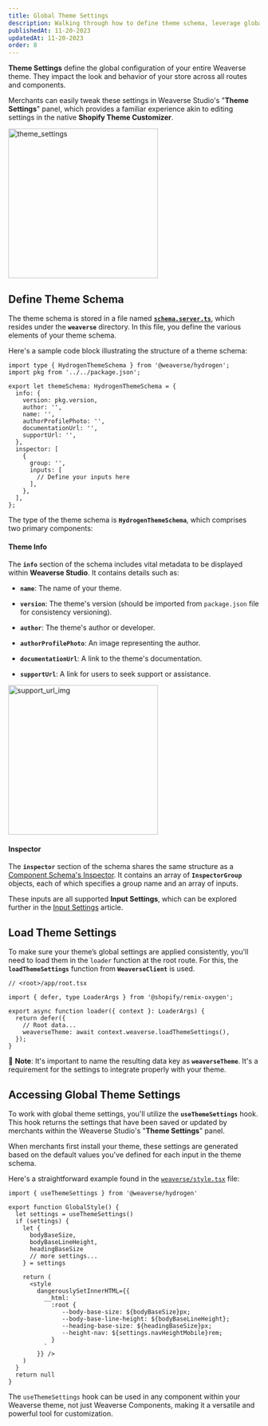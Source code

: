 ```yaml
---
title: Global Theme Settings
description: Walking through how to define theme schema, leverage global theme settings, and render global styles.
publishedAt: 11-20-2023
updatedAt: 11-20-2023
order: 8
---
```


**Theme Settings** define the global configuration of your entire Weaverse theme. They impact the look and behavior of
your store across all routes and components.

Merchants can easily tweak these settings in Weaverse Studio's "**Theme Settings**" panel, which provides a familiar
experience akin to editing settings in the native **Shopify Theme Customizer**.

<img alt="theme_settings" src="https://downloads.intercomcdn.com/i/o/861762015/d981e4a16f51e9989e35a2d9/image.png" width="300"/>

Define Theme Schema
-------------------

The theme schema is stored in a file named
**[`schema.server.ts`](https://github.com/Weaverse/pilot/blob/main/app/weaverse/schema.server.ts)**, which resides under
the **`weaverse`** directory. In this file, you define the various elements of your theme schema.

Here's a sample code block illustrating the structure of a theme schema:

```tsx
import type { HydrogenThemeSchema } from '@weaverse/hydrogen';
import pkg from '../../package.json';

export let themeSchema: HydrogenThemeSchema = {
  info: {
    version: pkg.version,
    author: '',
    name: '',
    authorProfilePhoto: '',
    documentationUrl: '',
    supportUrl: '',
  },
  inspector: [
    {
      group: '',
      inputs: [
        // Define your inputs here
      ],
    },
  ],
};
```

The type of the theme schema is **`HydrogenThemeSchema`**, which comprises two primary components:

#### Theme Info

The **`info`** section of the schema includes vital metadata to be displayed within **Weaverse Studio**. It contains
details such as:

* **`name`**: The name of your theme.

* **`version`**: The theme's version (should be imported from `package.json` file for consistency versioning).

* **`author`**: The theme's author or developer.

* **`authorProfilePhoto`**: An image representing the author.

* **`documentationUrl`**: A link to the theme's documentation.

* **`supportUrl`**: A link for users to seek support or assistance.

<img alt="support_url_img" src="https://downloads.intercomcdn.com/i/o/861810489/562ba304e8777bee837032ef/image.png" width="300"/>

#### Inspector

The **`inspector`** section of the schema shares the same structure as
a [Component Schema's Inspector](/docs/guides/component-schema#inspector). It contains an
array of **`InspectorGroup`** objects, each of which specifies a group name and an array of inputs.

These inputs are all supported **Input Settings**, which can be explored further in
the [Input Settings](/docs/guides/input-settings) article.

Load Theme Settings
-------------------

To make sure your theme’s global settings are applied consistently, you'll need to load them in the `loader` function at
the root route. For this, the **`loadThemeSettings`** function from **`WeaverseClient`** is used.

```tsx
// <root>/app/root.tsx

import { defer, type LoaderArgs } from '@shopify/remix-oxygen';

export async function loader({ context }: LoaderArgs) {
  return defer({
    // Root data...
    weaverseTheme: await context.weaverse.loadThemeSettings(),
  });
}
```

📌 **Note**: It's important to name the resulting data key as **`weaverseTheme`**. It's a requirement for the settings to
integrate properly with your theme.

Accessing Global Theme Settings
-------------------------------

To work with global theme settings, you'll utilize the **`useThemeSettings`** hook. This hook returns the settings that
have been saved or updated by merchants within the Weaverse Studio's "**Theme Settings**" panel.

When merchants first install your theme, these settings are generated based on the default values you've defined for
each input in the theme schema.

Here's a straightforward example found in
the [`weaverse/style.tsx`](https://github.com/Weaverse/pilot/blob/main/app/weaverse/style.tsx) file:

```tsx
import { useThemeSettings } from '@weaverse/hydrogen'

export function GlobalStyle() {
  let settings = useThemeSettings()
  if (settings) {
    let {
      bodyBaseSize,
      bodyBaseLineHeight,
      headingBaseSize
      // more settings...
    } = settings

    return (
      <style
        dangerouslySetInnerHTML={{
          __html: `
            :root {
               --body-base-size: ${bodyBaseSize}px;
               --body-base-line-height: ${bodyBaseLineHeight};
               --heading-base-size: ${headingBaseSize}px;
               --height-nav: ${settings.navHeightMobile}rem;
            }
          `
        }} />
    )
  }
  return null
}
```

The `useThemeSettings` hook can be used in any component within your Weaverse theme, not just Weaverse Components,
making it a versatile and powerful tool for customization.